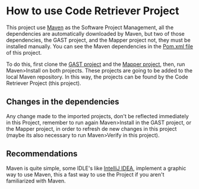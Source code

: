 # How to use Code Retriever Project
This project use [Maven](https://maven.apache.org/index.html) as the Software Project Management, all the dependencies
are automatically downloaded by Maven, but two of those dependencies, the GAST project, and the Mapper project not, they
must be installed manually. You can see the Maven dependencies in the [Pom.xml file](pom.xml) of this project.

To do this, first clone the [GAST project](https://github.com/Stevenpach10/GAST) and the
[Mapper project](https://github.com/Stevenpach10/Mapper), then, run Maven>Install on both projects. These projects are
going to be added to the local Maven repository. In this way, the projects can be found by the Code Retriever Project
(this project).

## Changes in the dependencies
Any change made to the imported projects, don't be reflected immediately in this Project, remember to run again
Maven>Install in the GAST project, or the Mapper project, in order to refresh de new changes in this project (maybe its
also necessary to run Maven>Verify in this  project).

## Recommendations
Maven is quite simple, some IDLE's like [IntelliJ IDEA](https://www.jetbrains.com/idea/), implement a graphic way to
use Maven, this a fast way to use the Project if you aren't familiarized with Maven.